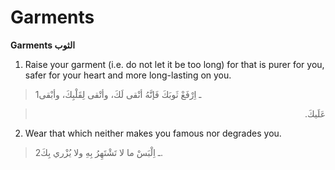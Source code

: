 Garments
========

**Garments الثوب**

1. Raise your garment (i.e. do not let it be too long) for that is purer
for you, safer for your heart and more long-lasting on you.

> 1ـ اِرْفَعْ ثَوبَكَ فَإنَّهُ أنْقى لَكَ، وأتْقى لِقَلْبِكَ، وأبْقى
<blockquote dir="rtl">
  <p>
عَلَيكَ.
  </p>
</blockquote>

2. Wear that which neither makes you famous nor degrades you.

> 2ـ اِلْبَسْ ما لا تَشْتَهِرُ بِهِ ولا يُزْري بِكَ.


